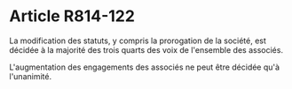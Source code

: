# Article R814-122

La modification des statuts, y compris la prorogation de la société, est décidée à la majorité des trois quarts des voix de l'ensemble des associés.

L'augmentation des engagements des associés ne peut être décidée qu'à l'unanimité.
